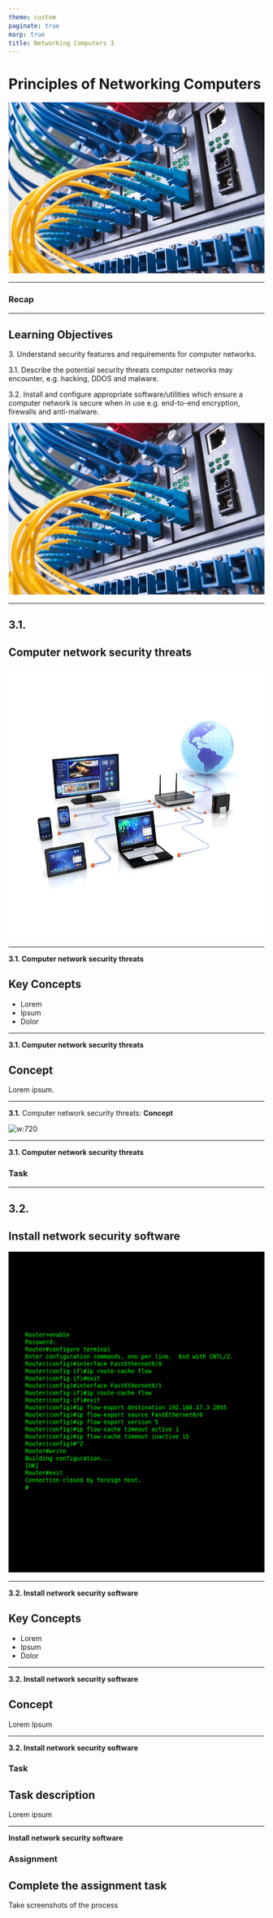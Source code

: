 ```yaml
---
theme: custom
paginate: true
marp: true
title: Networking Computers 3
---
```


<!-- _paginate: skip -->
# Principles of Networking Computers

![bg right:44%](img/networking.jpg)

---

### Recap

---

<!-- _class: learning-objectives -->
## Learning Objectives

<span class="lo-20">3.</span> <span>Understand security features and requirements for computer networks.</span>

<span class="lo-21">3.1.</span> Describe the potential security threats computer networks may encounter, e.g. hacking, DDOS and malware.

<span class="lo-22">3.2.</span> Install and configure appropriate software/utilities which ensure a computer network is secure when in use e.g. end-to-end encryption, firewalls and anti-malware.

![bg right:44%](img/networking.jpg)

---
## <span class="lo-21">3.1.</span>
## Computer network security threats
![bg right:44%](img/network.jpg)

---

**<span class="lo-21">3.1.</span> Computer network security threats**
## Key Concepts
- Lorem
- Ipsum
- Dolor

---

**<span class="lo-21">3.1.</span> Computer network security threats**
## Concept
Lorem ipsum.

---

**<span class="lo-21">3.1.</span>** Computer network security threats: **Concept**

![w:720](https://developers.elementor.com/docs/assets/img/elementor-placeholder-image.png)

---

**<span class="lo-21">3.1.</span> Computer network security threats**
### Task

---

## <span class="lo-22">3.2.</span>
## Install network security software
![bg right:44%](img/network-os.png)

---

**<span class="lo-22">3.2.</span> Install network security software**
## Key Concepts
- Lorem
- Ipsum
- Dolor

---

**<span class="lo-22">3.2.</span> Install network security software**
## Concept
Lorem Ipsum

---

**<span class="lo-22">3.2.</span> Install network security software**
### Task
## Task description
Lorem ipsum

---

**Install network security software**
### Assignment
## Complete the assignment task
Take screenshots of the process
